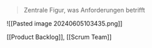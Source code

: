 > Zentrale Figur, was Anforderungen betrifft

![[Pasted image 20240605103435.png]]

[[Product Backlog]], [[Scrum Team]]